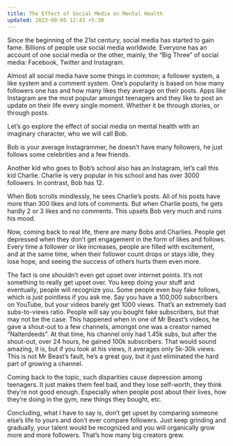 ```yaml
---
title: The Effect of Social Media on Mental Health
updated: 2023-08-05 12:43 +5:30
---
```


Since the beginning of the 21st century, social media has started to gain fame. Billions of people use social media worldwide. Everyone has an account of one social media or the other, mainly, the “Big Three” of social media: Facebook, Twitter and Instagram.

Almost all social media have some things in common; a follower system, a like system and a comment system. One’s popularity is based on how many followers one has and how many likes they average on their posts. Apps like Instagram are the most popular amongst teenagers and they like to post an update on their life every single moment. Whether it be through stories, or through posts.

Let’s go explore the effect of social media on mental health with an imaginary character, who we will call Bob.

Bob is your average Instagrammer, he doesn’t have many followers, he just follows some celebrities and a few friends.

Another kid who goes to Bob’s school also has an Instagram, let’s call this kid Charlie. Charlie is very popular in his school and has over 3000 followers. In contrast, Bob has 12.

When Bob scrolls mindlessly, he sees Charlie’s posts. All of his posts have more than 300 likes and lots of comments. But when Charlie posts, he gets hardly 2 or 3 likes and no comments. This upsets Bob very much and ruins his mood.

Now, coming back to real life, there are many Bobs and Charlies. People get depressed when they don’t get engagement in the form of likes and follows. Every time a follower or like increases, people are filled with excitement, and at the same time, when their follower count drops or stays idle, they lose hope, and seeing the success of others hurts them even more.

The fact is one shouldn’t even get upset over internet points. It’s not something to really get upset over. You keep doing your stuff and eventually, people will recognize you. Some people even buy fake follows, which is just pointless if you ask me. Say you have a 100,000 subscribers on YouTube, but your videos barely get 1000 views. That’s an extremely bad subs-to-views ratio. People will say you bought fake subscribers, but that may not be the case. This happened when in one of Mr Beast’s videos, he gave a shout-out to a few channels, amongst one was a creator named “Nalterdeeds”. At that time, his channel only had 1.45k subs, but after the shout-out, over 24 hours, he gained 100k subscribers. That would sound amazing, it is, but if you look at his views, it averages only 5k-30k views. This is not Mr Beast’s fault, he’s a great guy, but it just eliminated the hard part of growing a channel.

Coming back to the topic, such disparities cause depression among teenagers. It just makes them feel bad, and they lose self-worth, they think they’re not good enough. Especially when people post about their lives, how they’re doing in the gym, new things they bought, etc.

Concluding, what I have to say is, don’t get upset by comparing someone else’s life to yours and don’t ever compare followers. Just keep grinding and gradually, your talent would be recognized and you will organically grow more and more followers. That’s how many big creators grew.
